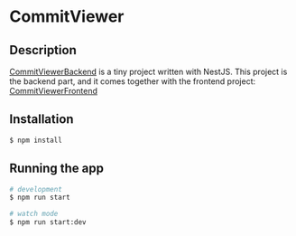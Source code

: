 # CommitViewer

## Description

[CommitViewerBackend](https://github.com/squeez4/CommitViewerBackend) is a tiny project written with NestJS. This project is the backend part, and it comes together with the frontend project: [CommitViewerFrontend](https://github.com/squeez4/CommitViewerFrontend)

## Installation

```bash
$ npm install
```

## Running the app

```bash
# development
$ npm run start

# watch mode
$ npm run start:dev